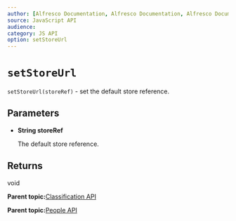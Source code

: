 ```yaml
---
author: [Alfresco Documentation, Alfresco Documentation, Alfresco Documentation]
source: JavaScript API
audience: 
category: JS API
option: setStoreUrl
---
```


# `setStoreUrl`

`setStoreUrl(storeRef)` - set the default store reference.

## Parameters

-   **String storeRef**

    The default store reference.


## Returns

void

**Parent topic:**[Classification API](../references/API-JS-Classification.md)

**Parent topic:**[People API](../references/API-JS-People.md)

